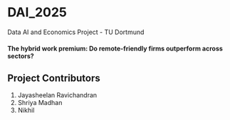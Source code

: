 # DAI_2025
Data AI and Economics Project - TU Dortmund

#### The hybrid work premium: Do remote-friendly firms outperform across sectors?​


## Project Contributors
1. Jayasheelan Ravichandran
2. Shriya Madhan
3. Nikhil
